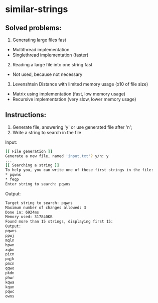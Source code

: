 # similar-strings
## Solved problems:
1. Generating large files fast
  - Multithread implementation
  - Singlethread implementation (faster)
2. Reading a large file into one string fast
  - Not used, because not necessary
3. Levenshtein Distance with limited memory usage (x10 of file size)
  - Matrix using implementation (fast, low memory usage)  
  - Recursive implementation (very slow, lower memory usage)

## Instructions:
1. Generate file, answering 'y' or use generated file after 'n';
2. Write a string to search in the file

Input:
```sh
[[ File generation ]]
Generate a new file, named 'input.txt'? y/n: y
...
[[ Searching a string ]]
To help you, you can write one of these first strings in the file:
* pqwns
* feqp
Enter string to search: pqwns
```
Output:
```sh
Target string to search: pqwns
Maximum number of changes allowed: 3
Done in: 6924ms
Memory used: 317840KB
Found more than 15 strings, displaying first 15:
Output:
pqwns
ppwj
mqln
hpwn
xqbn
picn
pqjk
pmcn
qqwo
pkdn
phwr
kqwa
kqun
pqwc
owns
```
